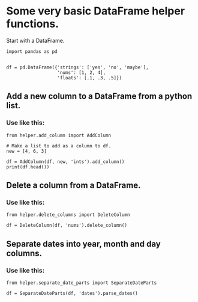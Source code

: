 # Some very basic DataFrame helper functions.

Start with a DataFrame.

```
import pandas as pd


df = pd.DataFrame({'strings': ['yes', 'no', 'maybe'],
                   'nums': [1, 2, 4],
                   'floats': [.1, .3, .5]})
```
## Add a new column to a DataFrame from a python list.

### Use like this:
```
from helper.add_column import AddColumn

# Make a list to add as a column to df.            
new = [4, 6, 3]

df = AddColumn(df, new, 'ints').add_column()
print(df.head())
```

## Delete a column from a DataFrame.

### Use like this:
```
from helper.delete_columns import DeleteColumn

df = DeleteColumn(df, 'nums').delete_column()
```

## Separate dates into year, month and day columns.

### Use like this:
```
from helper.separate_date_parts import SeparateDateParts

df = SeparateDateParts(df, 'dates').parse_dates()
```